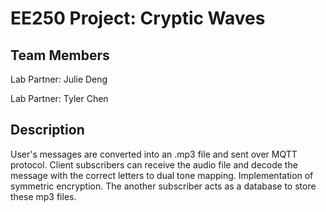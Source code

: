 # EE250 Project: Cryptic Waves

## Team Members

Lab Partner: Julie Deng

Lab Partner: Tyler Chen

## Description
User's messages are converted into an .mp3 file and sent over MQTT protocol. Client subscribers can receive the audio file and decode the message with the correct letters to dual tone mapping. Implementation of symmetric encryption. The another subscriber acts as a database to store these mp3 files. 
